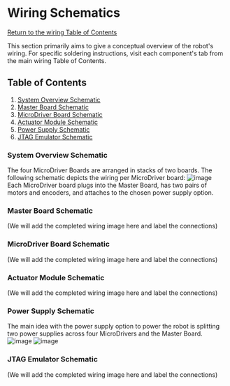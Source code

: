 # Wiring Schematics
[Return to the wiring Table of Contents](https://github.com/EmiliaPsacharopoulos/Quadruped-8dof-Robot/tree/main/Wiring#table-of-contents)

This section primarily aims to give a conceptual overview of the robot's wiring. For specific soldering instructions, visit each component's tab from the main wiring Table of Contents.

## Table of Contents
1. [System Overview Schematic](https://github.com/EmiliaPsacharopoulos/Quadruped-8dof-Robot/blob/main/Wiring/Wiring%20Schematics/README.md#system-overview-schematic)
2. [Master Board Schematic](https://github.com/EmiliaPsacharopoulos/Quadruped-8dof-Robot/blob/main/Wiring/Wiring%20Schematics/README.md#master-board-schematic)
3. [MicroDriver Board Schematic](https://github.com/EmiliaPsacharopoulos/Quadruped-8dof-Robot/blob/main/Wiring/Wiring%20Schematics/README.md#microdriver-board-schematic)
4. [Actuator Module Schematic](https://github.com/EmiliaPsacharopoulos/Quadruped-8dof-Robot/blob/main/Wiring/Wiring%20Schematics/README.md#actuator-module-schematic)
5. [Power Supply Schematic](https://github.com/EmiliaPsacharopoulos/Quadruped-8dof-Robot/blob/main/Wiring/Wiring%20Schematics/README.md#power-supply-schematic)
6. [JTAG Emulator Schematic](https://github.com/EmiliaPsacharopoulos/Quadruped-8dof-Robot/blob/main/Wiring/Wiring%20Schematics/README.md#jtag-emulator-schematic)

### System Overview Schematic
The four MicroDriver Boards are arranged in stacks of two boards. The following schematic depicts the wiring per MicroDriver board:
![image](https://user-images.githubusercontent.com/84528674/119390549-3203e180-bc9b-11eb-9245-3bb175401acf.png)
Each MicroDriver board plugs into the Master Board, has two pairs of motors and encoders, and attaches to the chosen power supply option.

### Master Board Schematic
(We will add the completed wiring image here and label the connections)

### MicroDriver Board Schematic
(We will add the completed wiring image here and label the connections)

### Actuator Module Schematic
(We will add the completed wiring image here and label the connections)

### Power Supply Schematic
The main idea with the power supply option to power the robot is splitting two power supplies across four MicroDrivers and the Master Board. 
![image](https://user-images.githubusercontent.com/84528674/120664295-d387f180-c458-11eb-8c1a-fc36c6dd8ccf.png)
![image](https://user-images.githubusercontent.com/84528674/120674582-3a5dd880-c462-11eb-83c3-c5778c1277d2.png)

### JTAG Emulator Schematic 
(We will add the completed wiring image here and label the connections)
